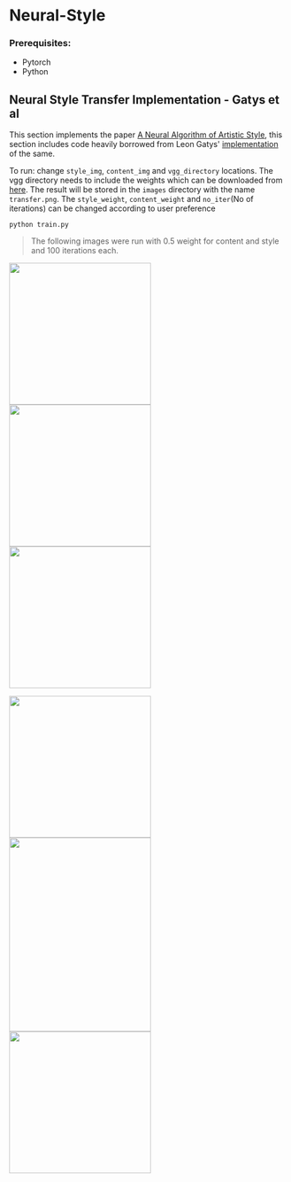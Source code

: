 # Neural-Style

### Prerequisites:
- Pytorch
- Python

## Neural Style Transfer Implementation - Gatys et al 
This section implements the paper [A Neural Algorithm of Artistic Style](https://arxiv.org/abs/1508.06576), this section includes code heavily borrowed from Leon Gatys' [implementation](https://github.com/leongatys/PytorchNeuralStyleTransfer) of the same.

To run: change ```style_img```, ```content_img``` and ```vgg_directory``` locations. The vgg directory needs to include the weights which can be downloaded from [here](https://bethgelab.org/media/uploads/pytorch_models/vgg_conv.pth). The result will be stored in the ```images``` directory with the name ```transfer.png```. The ```style_weight```, ```content_weight``` and ```no_iter```(No of iterations) can be changed according to user preference

```
python train.py
```
> The following images were run with 0.5 weight for content and style and 100 iterations each.

<img src="https://user-images.githubusercontent.com/18056781/45930315-3de3f680-bf7c-11e8-84df-8d52938fb42c.jpg" width="256"> <img src="https://user-images.githubusercontent.com/18056781/45930317-3fadba00-bf7c-11e8-8b0a-8b8d956cd041.jpg" width="256"> <img src="https://user-images.githubusercontent.com/18056781/45930321-49372200-bf7c-11e8-9030-c31e9c9b8636.png" width="256">

<img src="https://user-images.githubusercontent.com/18056781/45930320-463c3180-bf7c-11e8-916f-fd170540e37c.jpg" width="256"> <img src="https://user-images.githubusercontent.com/18056781/45930319-43d9d780-bf7c-11e8-9548-3b1a49abdb05.jpg" width="256" height="350"> <img src="https://user-images.githubusercontent.com/18056781/45930322-4b00e580-bf7c-11e8-90aa-4d3595fb0e40.png" width="256">
